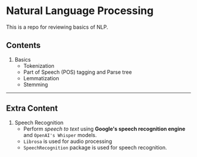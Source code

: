 # Natural Language Processing

This is a repo for reviewing basics of NLP.

## Contents

1. Basics
   - Tokenization
   - Part of Speech (POS) tagging and Parse tree
   - Lemmatization
   - Stemming

---

## Extra Content

1. Speech Recognition
   - Perform _speech to text_ using **Google's speech recognition engine** and `OpenAI's Whisper` models.
   - `Librosa` is used for audio processing
   - `SpeechRecognition` package is used for speech recognition.
